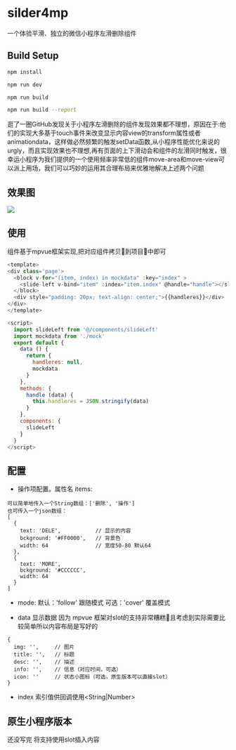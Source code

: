# silder4mp

一个体验平滑、独立的微信小程序左滑删除组件

## Build Setup

``` bash
npm install

npm run dev

npm run build

npm run build --report
```

逛了一圈GitHub发现关于小程序左滑删除的组件发现效果都不理想，原因在于:他们的实现大多基于touch事件来改变显示内容view的transform属性或者animationdata，这样做必然频繁的触发setData函数,从小程序性能优化来说的urgly，而且实现效果也不理想,再有页面的上下滑动会和组件的左滑同时触发，很幸运小程序为我们提供的一个使用频率非常低的组件move-area和move-view可以派上用场，我们可以巧妙的运用其合理布局来优雅地解决上述两个问题

## 效果图

![](https://i.loli.net/2018/12/16/5c166c5d817ca.png)

## 使用

组件基于mpvue框架实现,把对应组件拷贝到项目中即可

```js
<template>
<div class='page'>
  <block v-for="(item, index) in mockdata" :key="index" >
    <slide-left v-bind="item" :index="item.index" @handle="handle"></slide-left>
  </block>
  <div style="padding: 20px; text-align: center;">{{handleres}}</div>
</div>
</template>

<script>
  import slideLeft from '@/components/slideLeft'
  import mockdata from './mock'
  export default {
    data () {
      return {
        handleres: null,
        mockdata
      }
    },
    methods: {
      handle (data) {
        this.handleres = JSON.stringify(data)
      }
    },
    components: {
      slideLeft
    }
  }
</script>
```

## 配置

- 操作项配置。属性名 items: <Array>

```
可以简单地传入一个String数组：['删除', '操作']
也可传入一个json数组：
[
  {
    text: 'DELE',           // 显示的内容
    bckground: '#FF0000',   // 背景色
    width: 64               // 宽度50-80 默认64     
  },
  {
    text: 'MORE',
    bckground: '#CCCCCC',
    width: 64
  }
]
```

- mode: <String>  默认：'follow' 跟随模式 可选：'cover' 覆盖模式

- data 显示数据 因为 mpvue 框架对slot的支持非常糟糕且考虑到实际需要比较简单所以内容布局是写好的

```
{
  img: '',     // 图片
  title: '',   // 标题
  desc: '',    // 描述
  info: '',    // 信息（对应时间，可选）
  icon: ''     // 状态小图标（可选，原生版本可以直接slot）
}
```

- index 索引值供回调使用<String|Number>

## 原生小程序版本

还没写完 将支持使用slot插入内容






